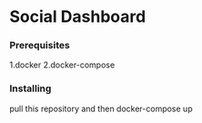 # Social Dashboard

### Prerequisites

1.docker
2.docker-compose

### Installing

pull this repository and then docker-compose up

